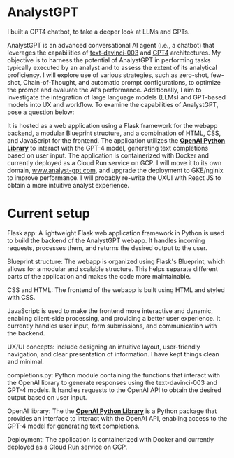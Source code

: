 # AnalystGPT

I built a GPT4 chatbot, to take a deeper look at LLMs and GPTs.  

AnalystGPT is an advanced conversational AI agent (i.e., a chatbot) that leverages the capabilities of <a href="https://platform.openai.com/docs/models/gpt-3-5" target="_blank">text-davinci-003</a> and <a href="https://platform.openai.com/docs/models/gpt-4" target="_blank">GPT4</a> architectures. My objective is to harness the potential of AnalystGPT in performing tasks typically executed by an analyst and to assess the extent of its analytical proficiency. I will explore use of various strategies, such as zero-shot, few-shot, Chain-of-Thought, and automatic prompt configurations, to optimize the prompt and evaluate the AI's performance. Additionally, I aim to investigate the integration of large language models (LLMs) and GPT-based models into UX and workflow. To examine the capabilities of AnalystGPT, pose a question below:</p>

It is hosted as a web application using a Flask framework for the webapp backend, a modular Blueprint structure, and a combination of HTML, CSS, and JavaScript for the frontend. The application utilizes the __[OpenAI Python Library](https://pypi.org/project/openai/)__ to interact with the GPT-4 model, generating text completions based on user input. The application is containerized with Docker and currently deployed as a Cloud Run service on GCP. I will move it to its own domain, www.analyst-gpt.com, and upgrade the deployment to GKE/nginix to improve performance.  I will probably re-write the UXUI with React JS to obtain a more intuitive analyst experience.

# Current setup

Flask app: A lightweight Flask web application framework in Python is used to build the backend of the AnalystGPT webapp. It handles incoming requests, processes them, and returns the desired output to the user.

Blueprint structure: The webapp is organized using Flask's Blueprint, which allows for a modular and scalable structure. This helps separate different parts of the application and makes the code more maintainable.

CSS and HTML: The frontend of the webapp is built using HTML and styled with CSS. 

JavaScript: is used to make the frontend more interactive and dynamic, enabling client-side processing, and providing a better user experience. It currently handles user input, form submissions, and communication with the backend.

UX/UI concepts: include designing an intuitive layout, user-friendly navigation, and clear presentation of information. I have kept things clean and minimal.

completions.py: Python module containing the functions that interact with the OpenAI library to generate responses using the text-davinci-003 and GPT-4 models. It handles requests to the OpenAI API to obtain the desired output based on user input.

OpenAI library: The the __[OpenAI Python Library](https://pypi.org/project/openai/)__ is a Python package that provides an interface to interact with the OpenAI API, enabling access to the GPT-4 model for generating text completions.

Deployment: The application is containerized with Docker and currently deployed as a Cloud Run service on GCP.

